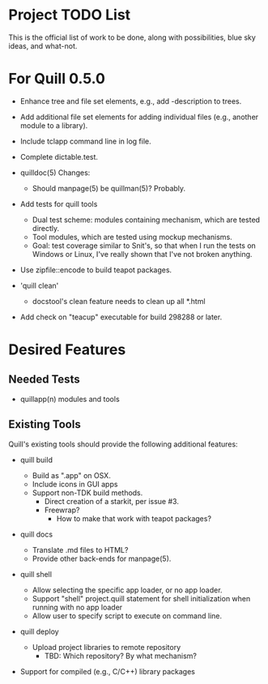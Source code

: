 # Project TODO List

This is the official list of work to be done, along with possibilities,
blue sky ideas, and what-not.

# For Quill 0.5.0

* Enhance tree and file set elements, e.g., add -description to trees.
* Add additional file set elements for adding individual files
  (e.g., another module to a library).

* Include tclapp command line in log file.
* Complete dictable.test.
* quilldoc(5) Changes:
  * Should manpage(5) be quillman(5)?  Probably.
* Add tests for quill tools
  * Dual test scheme: modules containing mechanism, which are tested
    directly.
  * Tool modules, which are tested using mockup mechanisms.
  * Goal: test coverage similar to Snit's, so that when I run the tests
    on Windows or Linux, I've really shown that I've not broken anything.
* Use zipfile::encode to build teapot packages.
* 'quill clean'
  * docstool's clean feature needs to clean up all *.html
* Add check on "teacup" executable for build 298288 or later.

# Desired Features

## Needed Tests

* quillapp(n) modules and tools

## Existing Tools

Quill's existing tools should provide the following additional features:

* quill build
  * Build as ".app" on OSX.
  * Include icons in GUI apps
  * Support non-TDK build methods.
    * Direct creation of a starkit, per issue #3.
    * Freewrap?
      * How to make that work with teapot packages?

* quill docs
  * Translate .md files to HTML?
  * Provide other back-ends for manpage(5).

* quill shell
  * Allow selecting the specific app loader, or no app loader.
  * Support "shell" project.quill statement for shell initialization
    when running with no app loader
  * Allow user to specify script to execute on command line.

* quill deploy
  * Upload project libraries to remote repository
    * TBD: Which repository?  By what mechanism?

* Support for compiled (e.g., C/C++) library packages

